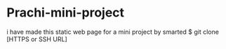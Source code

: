 # Prachi-mini-project
i have made this static web page for a mini project by smarted
$ git clone [HTTPS or SSH URL]
